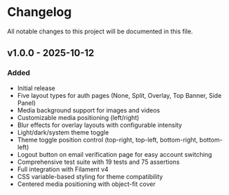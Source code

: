 # Changelog

All notable changes to this project will be documented in this file.

## v1.0.0 - 2025-10-12

### Added

- Initial release
- Five layout types for auth pages (None, Split, Overlay, Top Banner, Side Panel)
- Media background support for images and videos
- Customizable media positioning (left/right)
- Blur effects for overlay layouts with configurable intensity
- Light/dark/system theme toggle
- Theme toggle position control (top-right, top-left, bottom-right, bottom-left)
- Logout button on email verification page for easy account switching
- Comprehensive test suite with 19 tests and 75 assertions
- Full integration with Filament v4
- CSS variable-based styling for theme compatibility
- Centered media positioning with object-fit cover
